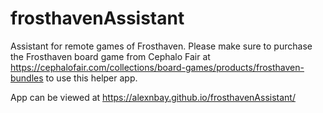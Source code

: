 # frosthavenAssistant
Assistant for remote games of Frosthaven. 
Please make sure to purchase the Frosthaven board game from Cephalo Fair at https://cephalofair.com/collections/board-games/products/frosthaven-bundles to use this helper app.

App can be viewed at https://alexnbay.github.io/frosthavenAssistant/ 




